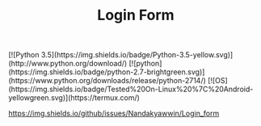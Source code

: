 
<p align="center">
	<a href="" title="">
	</a>
</p>
</hr>
<br>
<p align="center">
	<h1 align="center">Login Form</h1>



</p>

<br>
<br>
[![Python 3.5](https://img.shields.io/badge/Python-3.5-yellow.svg)](http://www.python.org/download/)
[![python](https://img.shields.io/badge/python-2.7-brightgreen.svg)](https://www.python.org/downloads/release/python-2714/)
[![OS](https://img.shields.io/badge/Tested%20On-Linux%20%7C%20Android-yellowgreen.svg)](https://termux.com/)

https://img.shields.io/github/issues/Nandakyawwin/Login_form
